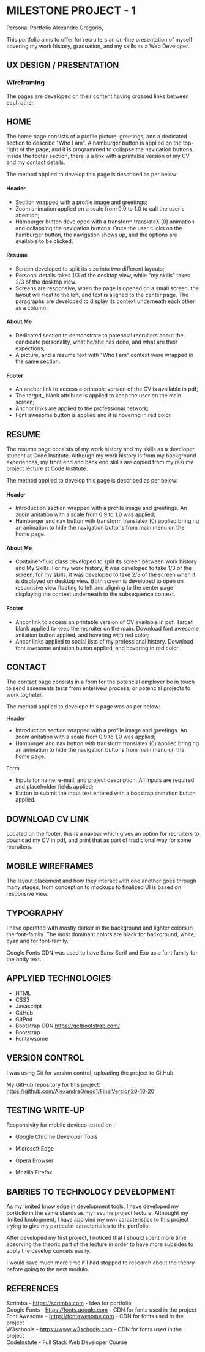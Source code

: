 # MILESTONE PROJECT - 1 
  
Personal Portfolio Alexandre Gregorio,

This portfolio aims to offer for recruiters an on-line presentation of myself covering my work history, graduation, and my skills as a Web Developer.


## UX DESIGN / PRESENTATION

### Wireframing

The pages are developed on their content having crossed links between each other.


## HOME 

The home page consists of a profile picture, greetings, and a dedicated section to describe "Who I am".
A hamburger button is applied on the top-right of the page, and it is programmed to collapse the navigation buttons. 
Inside the footer section, there is a link with a printable version of my CV and my contact details.

The method applied to develop this page is described as per below: <br>

#### Header
- Section wrapped with a profile image and greetings;
- Zoom animation applied on a scale from 0.9 to 1.0 to call the user's attention;
- Hamburger button developed with a transform translateX (0) animation and collapsing the navigation buttons. Once the user clicks on the hamburger button, the navigation shows up, and the options are available to be clicked. <br>

#### Resume 
- Screen developed to split its size into two different layouts;
- Personal details takes 1/3 of the desktop view, while "my skills" takes 2/3 of the desktop view. 
- Screens are responsive, when the page is opened on a small screen, the layout will float to the left, and text is aligned to the center page. The paragraphs are developed to display its context underneath each other as a column.

#### About Me
- Dedicated section to demonstrate to potencial recruiters about the candidate personality, what he/she has done, and what are their expections;
- A picture, and a resume text with "Who I am" context were wrapped in the same section.

#### Footer 
- An anchor link to access a printable version of the CV is available in pdf;
- The target_ blank attribute is applied to keep the user on the main screen;
- Anchor links are applied to the professional network;
- Font awesome button is applied and it is hovering in red color.


## RESUME

The resume page consists of my work history and my skills as a developer student at Code Institute. 
Although my work history is from my background experiences, my front end and back end skills are copied from my resume project lecture at Code Institute.

The method applied to develop this page is described as per below: <br>

#### Header
- Introduction section wrapped with a profile image and greetings. An zoom anitation with a scale from 0.9 to 1.0 was applied;
- Hamburger and nav button with transform translatex (0) applied bringing an animation to hide the navigation buttons from main menu on the home page.<br>

#### About Me
- Container-fluid class developed to split its screen between work history and My Skills. For my work history, it was developed to take 1/3 of the screen, for my skills, it was developed to take 2/3 of the screen when it is displayed on desktop view. Both screen is developed to open on responsive view floating to left and aligning to the center page displaying the context underneath to the subsequence context.<br>

#### Footer 
- Ancor link to access an printable version of CV available in pdf. Target blank applied to keep the recruiter on the main. Download font awesome anitation button applied, and  hovering with red color;
- Ancor links applied to social lists of my professional history. Download font awesome anitation button applied, and  hovering in red color.


## CONTACT

The contact page consists in a form for the potencial employer be in touch to send assements tests from enterivew process, or potencial projects to work togheter.

The method applied to develope this page was as per below:

Header
- Introduction section wrapped with a profile image and greetings. An zoom anitation with a scale from 0.9 to 1.0 was applied;
- Hamburger and nav button with transform translatex (0) applied bringing an animation to hide the navigation buttons from main menu on the home page.<br>

Form
- Inputs for name, e-mail, and project description. All inputs are required and placeholder fields applied;
- Button to submit the input text entered with a boostrap anination button applied.


## DOWNLOAD CV LINK

Located on the footer, this is a navbar which gives an option for recruiters to download my CV in pdf, and print that as part of tradicional way for some recruiters. 


## MOBILE WIREFRAMES

The layout placement and how they interact with one another goes through many stages, from conception to mockups to finalized UI is based on responsive view.


## TYPOGRAPHY

I have operated with mostly darker in the background and lighter colors in the font-family. The most dominant colors are black for background, white, cyan and for font-family.

Google Fonts CDN was used to have Sans-Serif and Exo as a font family for the body text.


## APPLYIED TECHNOLOGIES

* HTML
* CSS3
* Javascript
* GitHub
* GitPod
* Bootstrap CDN https://getbootstrap.com/
* Bootstrap
* Fontawsome 


## VERSION CONTROL

I was using Git for version control, uploading the project to GitHub.

My GitHub repository for this project:
https://github.com/AlexandreGrego1/FinalVersion20-10-20


## TESTING WRITE-UP

Responsivity for mobile devices tested on :

* Google Chrome Developer Tools

* Microsoft Edge

* Opera Browser

* Mozilla Firefox


## BARRIES TO TECHNOLOGY DEVELOPMENT

As my limited knowledge in development tools, I have developed my portfolio in the same stands as my resume project lecture. Althought my limited knologment, I have applyied my own caracteristics to this project trying to give my particular caracteristics to the portfolio. 

After developed my first project, I noticed that I should spent more time absorving the theoric part of the lecture in order to have more subsides to apply the develop concets easily. 

I would save much more time if I had stopped to research about the theory before going to the next modulo. 


## REFERENCES

Scrimba - https://scrimba.com - Idea for portfolio <br>
Google Fonts - https://fonts.google.com - CDN for fonts used in the project <br>
Font Awesome - https://fontawesome.com - CDN for fonts used in the project <br>
W3schools - https://www.w3schools.com - CDN for fonts used in the project <br>
CodeInstute - Full Stack Web Developer Course
